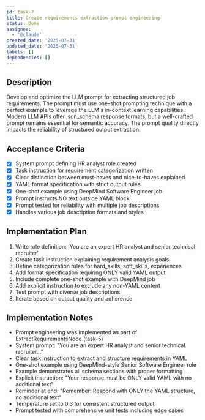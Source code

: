 ```yaml
---
id: task-7
title: Create requirements extraction prompt engineering
status: Done
assignee:
  - '@claude'
created_date: '2025-07-31'
updated_date: '2025-07-31'
labels: []
dependencies: []
---
```


## Description

Develop and optimize the LLM prompt for extracting structured job requirements. The prompt must use one-shot prompting technique with a perfect example to leverage the LLM's in-context learning capabilities. Modern LLM APIs offer json_schema response formats, but a well-crafted prompt remains essential for semantic accuracy. The prompt quality directly impacts the reliability of structured output extraction.

## Acceptance Criteria

- [x] System prompt defining HR analyst role created
- [x] Task instruction for requirement categorization written
- [x] Clear distinction between must-haves and nice-to-haves explained
- [x] YAML format specification with strict output rules
- [x] One-shot example using DeepMind Software Engineer job
- [x] Prompt instructs NO text outside YAML block
- [x] Prompt tested for reliability with multiple job descriptions
- [x] Handles various job description formats and styles

## Implementation Plan

1. Write role definition: 'You are an expert HR analyst and senior technical recruiter'
2. Create task instruction explaining requirement analysis goals
3. Define categorization rules for hard_skills, soft_skills, experiences
4. Add format specification requiring ONLY valid YAML output
5. Include complete one-shot example with DeepMind job
6. Add explicit instruction to exclude any non-YAML content
7. Test prompt with diverse job descriptions
8. Iterate based on output quality and adherence

## Implementation Notes

- Prompt engineering was implemented as part of ExtractRequirementsNode (task-5)
- System prompt: "You are an expert HR analyst and senior technical recruiter..."
- Clear task instruction to extract and structure requirements in YAML
- One-shot example using DeepMind-style Senior Software Engineer role
- Example demonstrates all schema sections with proper formatting
- Explicit instruction: "Your response must be ONLY valid YAML with no additional text"
- Reminder at end: "Remember: Respond with ONLY the YAML structure, no additional text"
- Temperature set to 0.3 for consistent structured output
- Prompt tested with comprehensive unit tests including edge cases
